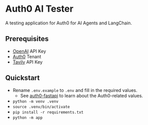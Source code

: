 # Auth0 AI Tester

A testing application for Auth0 for AI Agents and LangChain.

## Prerequisites

- [OpenAI](https://openai.com/) API Key
- [Auth0](https://auth0.com/ai) Tenant
- [Tavily](https://www.tavily.com/) API Key

## Quickstart

- Rename `.env.example` to `.env` and fill in the required values.
  - See [auth0-fastapi](https://github.com/auth0/auth0-fastapi) to learn about the Auth0-related values.
- `python -m venv .venv`
- `source .venv/bin/activate`
- `pip install -r requirements.txt`
- `python -m app`
